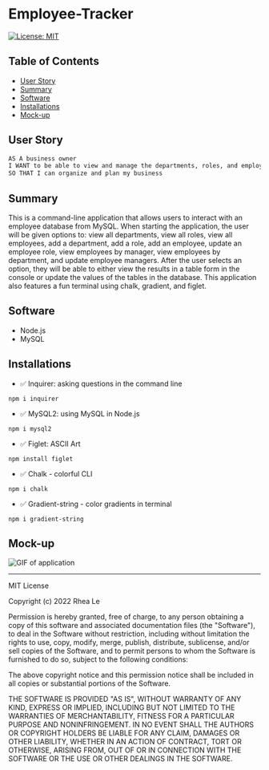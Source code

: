 # Employee-Tracker

[![License: MIT](https://img.shields.io/badge/License-MIT-yellow.svg)](https://opensource.org/licenses/MIT)

## Table of Contents

- [User Story](#user-story)
- [Summary](#Summary)
- [Software](#Software)
- [Installations](#Installations)
- [Mock-up](#Mock-up)

## User Story

```md
AS A business owner
I WANT to be able to view and manage the departments, roles, and employees in my company
SO THAT I can organize and plan my business
```

## Summary

This is a command-line application that allows users to interact with an employee database from MySQL. When starting the application, the user will be given options to: view all departments, view all roles, view all employees, add a department, add a role, add an employee, update an employee role, view employees by manager, view employees by department, and update employee managers. After the user selects an option, they will be able to either view the results in a table form in the console or update the values of the tables in the database. This application also features a fun terminal using chalk, gradient, and figlet.

## Software

- Node.js
- MySQL

## Installations

- ✅ Inquirer: asking questions in the command line

```
npm i inquirer
```

- ✅ MySQL2: using MySQL in Node.js

```
npm i mysql2
```

- ✅ Figlet: ASCII Art

```
npm install figlet
```

- ✅ Chalk - colorful CLI

```
npm i chalk

```

- ✅ Gradient-string - color gradients in terminal

```
npm i gradient-string
```

## Mock-up

![GIF of application]()

---

MIT License

Copyright (c) 2022 Rhea Le

Permission is hereby granted, free of charge, to any person obtaining a copy
of this software and associated documentation files (the "Software"), to deal
in the Software without restriction, including without limitation the rights
to use, copy, modify, merge, publish, distribute, sublicense, and/or sell
copies of the Software, and to permit persons to whom the Software is
furnished to do so, subject to the following conditions:

The above copyright notice and this permission notice shall be included in all
copies or substantial portions of the Software.

THE SOFTWARE IS PROVIDED "AS IS", WITHOUT WARRANTY OF ANY KIND, EXPRESS OR
IMPLIED, INCLUDING BUT NOT LIMITED TO THE WARRANTIES OF MERCHANTABILITY,
FITNESS FOR A PARTICULAR PURPOSE AND NONINFRINGEMENT. IN NO EVENT SHALL THE
AUTHORS OR COPYRIGHT HOLDERS BE LIABLE FOR ANY CLAIM, DAMAGES OR OTHER
LIABILITY, WHETHER IN AN ACTION OF CONTRACT, TORT OR OTHERWISE, ARISING FROM,
OUT OF OR IN CONNECTION WITH THE SOFTWARE OR THE USE OR OTHER DEALINGS IN THE
SOFTWARE.
